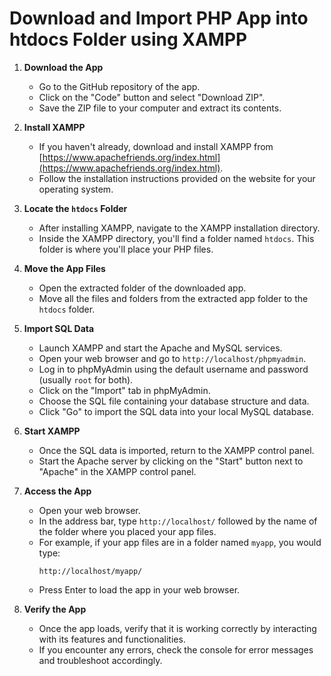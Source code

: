 # Download and Import PHP App into htdocs Folder using XAMPP

1. **Download the App**
   - Go to the GitHub repository of the app.
   - Click on the "Code" button and select "Download ZIP".
   - Save the ZIP file to your computer and extract its contents.

2. **Install XAMPP**
   - If you haven't already, download and install XAMPP from [https://www.apachefriends.org/index.html](https://www.apachefriends.org/index.html).
   - Follow the installation instructions provided on the website for your operating system.

3. **Locate the `htdocs` Folder**
   - After installing XAMPP, navigate to the XAMPP installation directory.
   - Inside the XAMPP directory, you'll find a folder named `htdocs`. This folder is where you'll place your PHP files.

4. **Move the App Files**
   - Open the extracted folder of the downloaded app.
   - Move all the files and folders from the extracted app folder to the `htdocs` folder.

5. **Import SQL Data**
   - Launch XAMPP and start the Apache and MySQL services.
   - Open your web browser and go to `http://localhost/phpmyadmin`.
   - Log in to phpMyAdmin using the default username and password (usually `root` for both).
   - Click on the "Import" tab in phpMyAdmin.
   - Choose the SQL file containing your database structure and data.
   - Click "Go" to import the SQL data into your local MySQL database.

6. **Start XAMPP**
   - Once the SQL data is imported, return to the XAMPP control panel.
   - Start the Apache server by clicking on the "Start" button next to "Apache" in the XAMPP control panel.

7. **Access the App**
   - Open your web browser.
   - In the address bar, type `http://localhost/` followed by the name of the folder where you placed your app files. 
   - For example, if your app files are in a folder named `myapp`, you would type:
     ```
     http://localhost/myapp/
     ```
   - Press Enter to load the app in your web browser.

8. **Verify the App**
   - Once the app loads, verify that it is working correctly by interacting with its features and functionalities.
   - If you encounter any errors, check the console for error messages and troubleshoot accordingly.
